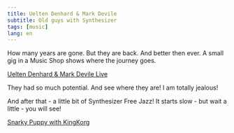 ```yaml
---
title: Uelten Denhard & Mark Devile
subtitle: Old guys with Synthesizer
tags: [music]
lang: en
---
```


How many years are gone. But they are back. And better then ever. A small gig in a Music Shop shows where the journey goes.

[Uelten Denhard & Mark Devile Live][1]

They had so much potential. And see where they are! I am totally jealous!

And after that - a little bit of Synthesizer Free Jazz! It starts slow - but wait a little - you will see!

[Snarky Puppy with KingKorg][2]

[1]: https://www.youtube.com/watch?v=WxzJB6Pe8Yk
[2]: https://www.youtube.com/watch?v=cb5dACcsibc
